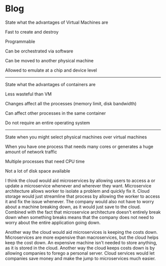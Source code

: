# Blog
 State what the advantages of Virtual Machines are
  
  Fast to create and destroy
  
  Programmable
    
   Can be orchestrated via software
  
  Can be moved to another physical machine
  
  Allowed to emulate at a chip and device level
 ___________________________________________________
 State what the advantages of containers are
  
  Less wasteful than VM
  
  Changes affect all the processes (memory limit, disk bandwidth)
  
  Can affect other processes in the same container
  
  Do not require an entire operating system
  
 ___________________________________________________
 State when you might select physical machines over virtual machines
  
  When you have one process that needs many cores or generates a huge amount of network traffic
  
  Multiple processes that need CPU time
  
  Not a lot of disk space available
  
 I think the cloud would aid microservices by allowing users to access a or update a microservice whenever and wherever they want. Microservice architecture allows worker to isolate a problem
 and quickly fix it. Cloud storage would just streamline that process by allowing the worker to access it and fix the issue whenever. The company would also not have to worry about
 a machine breaking down, as it would just save to the cloud. Combined with the fact that microservice architecture doesn't entirely break down when something breaks means that the
 company does not need to worry about the entire application going down.
 
 Another way the cloud would aid microservices is keeping the costs down. Microservices are more expensive than macroservices, but the cloud helps keep the cost down. An expensive
 machine isn't needed to store anything, as it is stored in the cloud. Another way the cloud keeps costs down is by allowing companies to forego a personal server. Cloud services
 would let companies save money and make the jump to microservices much easier.
